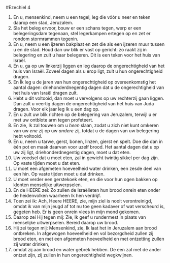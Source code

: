 #Ezechiel 4
1. En u, mensenkind, neem u een tegel, leg die vóór u neer en teken daarop een stad, Jeruzalem.
2. Sla het beleg ervoor, bouw er een schans tegen, werp er een belegeringsdam tegenaan, stel legerkampen ertegen op en zet er rondom stormrammen tegenin.
3. En u, neem u een ijzeren bakplaat en zet die als een ijzeren muur tussen u en de stad. Houd dan uw blik er vast op gericht: zo raakt zij in belegering en zult u haar belegeren. Dit is een teken voor het huis van Israël.
4. En u, ga op uw linkerzij liggen en leg daarop de ongerechtigheid van het huis van Israël. Zoveel dagen als u erop ligt, zult u hun ongerechtigheid dragen.
5. En Ík leg u de jaren van hun ongerechtigheid op overeenkomstig het aantal dagen: driehonderdnegentig dagen dat u de ongerechtigheid van het huis van Israël dragen zult.
6. Hebt u dit voltooid, dan moet u vervolgens op uw rechterzij gaan liggen. Dan zult u veertig dagen de ongerechtigheid van het huis van Juda dragen. Voor elk jaar leg Ik u een dag op.
7. En u zult uw blik richten op de belegering van Jeruzalem, terwijl u er met uw ontblote arm tegen profeteert.
8. En zie, Ik zal touwen om u *heen* slaan, zodat u zich niet kunt omkeren van uw *ene* zij op uw *andere* zij, totdat u de dagen van uw belegering hebt voltooid.
9. En u, neem u tarwe, gerst, bonen, linzen, gierst en spelt. Doe die dan in één pot en maak daarvan voor uzelf brood. Het aantal dagen dat u op uw zij ligt, driehonderdnegentig dagen, moet u dat eten.
10. Uw voedsel dat u moet eten, zal in gewicht twintig sikkel per dag zijn. Op vaste tijden moet u dat eten.
11. U moet een afgemeten hoeveelheid water drinken, een zesde deel van een hin. Op vaste tijden moet u dat drinken.
12. U moet verder een gerstekoek eten, en die voor hun ogen bakken op klonten menselijke uitwerpselen.
13. En de HEERE zei: Zo zullen de Israëlieten hun brood onrein eten onder de heidenvolken waarheen Ik hen verdrijf.
14. Toen zei ik: Ach, Heere HEERE, zie, mijn ziel is nooit verontreinigd, omdat ik van mijn jeugd af tot nu toe geen kadaver of wat verscheurd is, gegeten heb. Er is geen onrein vlees in mijn mond gekomen.
15. Daarop zei Hij tegen mij: Zie, Ik geef u rundermest in plaats van menselijke uitwerpselen. Bereid daarop uw brood.
16. Hij zei tegen mij: Mensenkind, zie, Ik laat het in Jeruzalem aan brood ontbreken. In afgewogen hoeveelheid en vol bezorgdheid zullen zij brood eten, en met een afgemeten hoeveelheid en met ontzetting zullen zij water drinken,
17. omdat zij aan brood en water gebrek hebben. De een zal met de ander ontzet zijn, zij zullen in hun ongerechtigheid wegkwijnen.
